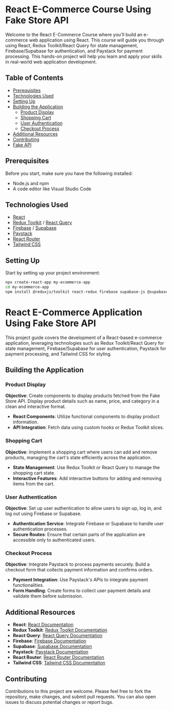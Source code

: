 # React E-Commerce Course Using Fake Store API

Welcome to the React E-Commerce Course where you'll build an e-commerce web application using React. This course will guide you through using React, Redux Toolkit/React Query for state management, Firebase/Supabase for authentication, and Paystack for payment processing. This hands-on project will help you learn and apply your skills in real-world web application development.

## Table of Contents

- [Prerequisites](#prerequisites)
- [Technologies Used](#technologies-used)
- [Setting Up](#setting-up)
- [Building the Application](#building-the-application)
  - [Product Display](#product-display)
  - [Shopping Cart](#shopping-cart)
  - [User Authentication](#user-authentication)
  - [Checkout Process](#checkout-process)
- [Additional Resources](#additional-resources)
- [Contributing](#contributing)
- [Fake API](https://fakestoreapi.com/)

## Prerequisites

Before you start, make sure you have the following installed:

- Node.js and npm
- A code editor like Visual Studio Code

## Technologies Used

- [React](https://reactjs.org/docs/getting-started.html)
- [Redux Toolkit](https://redux-toolkit.js.org/introduction/getting-started) / [React Query](https://react-query.tanstack.com/overview)
- [Firebase](https://firebase.google.com/docs/web/setup) / [Supabase](https://supabase.io/docs)
- [Paystack](https://paystack.com/docs/payments/accept-payments)
- [React Router](https://reactrouter.com/web/guides/quick-start)
- [Tailwind CSS](https://tailwindcss.com/docs)

## Setting Up

Start by setting up your project environment:

```bash
npx create-react-app my-ecommerce-app
cd my-ecommerce-app
npm install @reduxjs/toolkit react-redux firebase supabase-js @supabase/supabase-js react-router-dom @tailwindcss/postcss7-compat tailwindcss@npm:@tailwindcss/postcss7-compat autoprefixer@^9
```

# React E-Commerce Application Using Fake Store API

This project guide covers the development of a React-based e-commerce application, leveraging technologies such as Redux Toolkit/React Query for state management, Firebase/Supabase for user authentication, Paystack for payment processing, and Tailwind CSS for styling.

## Building the Application

### Product Display

**Objective**: Create components to display products fetched from the Fake Store API. Display product details such as name, price, and category in a clean and interactive format.

- **React Components**: Utilize functional components to display product information.
- **API Integration**: Fetch data using custom hooks or Redux Toolkit slices.

### Shopping Cart

**Objective**: Implement a shopping cart where users can add and remove products, managing the cart's state efficiently across the application.

- **State Management**: Use Redux Toolkit or React Query to manage the shopping cart state.
- **Interactive Features**: Add interactive buttons for adding and removing items from the cart.

### User Authentication

**Objective**: Set up user authentication to allow users to sign up, log in, and log out using Firebase or Supabase.

- **Authentication Service**: Integrate Firebase or Supabase to handle user authentication processes.
- **Secure Routes**: Ensure that certain parts of the application are accessible only to authenticated users.

### Checkout Process

**Objective**: Integrate Paystack to process payments securely. Build a checkout form that collects payment information and confirms orders.

- **Payment Integration**: Use Paystack's APIs to integrate payment functionalities.
- **Form Handling**: Create forms to collect user payment details and validate them before submission.

## Additional Resources

- **React**: [React Documentation](https://reactjs.org/docs/getting-started.html)
- **Redux Toolkit**: [Redux Toolkit Documentation](https://redux-toolkit.js.org/introduction/getting-started)
- **React Query**: [React Query Documentation](https://react-query.tanstack.com/overview)
- **Firebase**: [Firebase Documentation](https://firebase.google.com/docs/web/setup)
- **Supabase**: [Supabase Documentation](https://supabase.io/docs/guides/auth)
- **Paystack**: [Paystack Documentation](https://paystack.com/docs/payments/accept-payments)
- **React Router**: [React Router Documentation](https://reactrouter.com/web/guides/quick-start)
- **Tailwind CSS**: [Tailwind CSS Documentation](https://tailwindcss.com/docs)

## Contributing

Contributions to this project are welcome. Please feel free to fork the repository, make changes, and submit pull requests. You can also open issues to discuss potential changes or report bugs.
